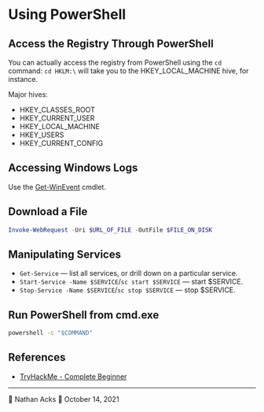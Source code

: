 # Using PowerShell

## Access the Registry Through PowerShell

You can actually access the registry from PowerShell using the `cd` command: `cd HKLM:\` will take you to the HKEY_LOCAL_MACHINE hive, for instance.

Major hives:

* HKEY_CLASSES_ROOT
* HKEY_CURRENT_USER
* HKEY_LOCAL_MACHINE
* HKEY_USERS
* HKEY_CURRENT_CONFIG

## Accessing Windows Logs

Use the [Get-WinEvent](get-winevent.md) cmdlet.

## Download a File

```powershell
Invoke-WebRequest -Uri $URL_OF_FILE -OutFile $FILE_ON_DISK
```

## Manipulating Services

* `Get-Service` — list all services, or drill down on a particular service.
* `Start-Service -Name $SERVICE`/`sc start $SERVICE` — start $SERVICE.
* `Stop-Service -Name $SERVICE`/`sc stop $SERVICE` — stop $SERVICE.

## Run PowerShell from cmd.exe

```bat
powershell -c "$COMMAND"
```

## References

* [TryHackMe - Complete Beginner](tryhackme-complete-beginner.md)

- - - -

👤 Nathan Acks
📅 October 14, 2021
